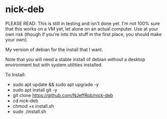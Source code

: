 # nick-deb
PLEASE READ: This is still in testing and isn't done yet. I'm not 100% sure that this works on a VM yet, let alone on an actual computer. Use at your own risk (though if you're into this stuff in the first place, you should make your own).

My version of debian for the install that I want.

Note that you will need a stable install of debian without a desktop environment but with system utilities installed.

To Install:
* sudo apt update && sudo apt upgrade -y
* sudo apt install git -y
* git clone https://github.com/NJeffRob/nick-deb
* cd nick-deb
* chmod +x install.sh
* sudo ./install.sh
